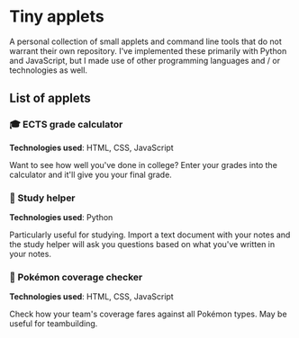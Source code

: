 # Tiny applets
A personal collection of small applets and command line tools that do not warrant
their own repository. I've implemented these primarily with Python and JavaScript,
but I made use of other programming languages and / or technologies as well.

## List of applets

### 🎓 ECTS grade calculator
**Technologies used**: HTML, CSS, JavaScript

Want to see how well you've done in college? Enter your grades into the calculator
and it'll give you your final grade.

### 📝 Study helper
**Technologies used**: Python

Particularly useful for studying. Import a text document with your notes and
the study helper will ask you questions based on what you've written in your
notes.

### 🎇 Pokémon coverage checker
**Technologies used**: HTML, CSS, JavaScript

Check how your team's coverage fares against all Pokémon types. May be useful
for teambuilding.

